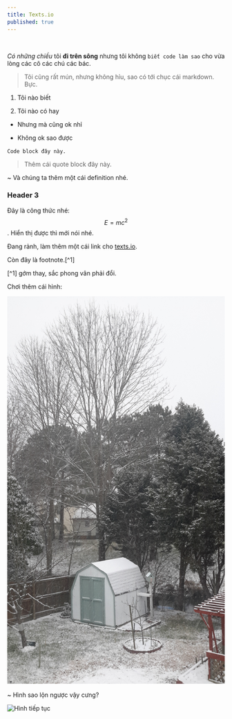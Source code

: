 ```yaml
---
title: Texts.io
published: true
---
```



 

*Có những chiều* tôi **đi trên sông** nhưng tôi không `biết code làm sao` cho
vừa lòng các cô các chú các bác.

>   Tôi cũng rất mún, nhưng không hỉu, sao có tới chục cái markdown. Bực.

1.  Tôi nào biết

2.  Tôi nào có hay

-   Nhưng mà cũng ok nhỉ

-   Không ok sao được

~~~~~~~~~~~~~~~~~~~~~~~~~~~~~~~~~~~~~~~~~~~~~~~~~~~~~~~~~~~~~~~~~~~~~~~~~~~~~~~~
Code block đây này.
~~~~~~~~~~~~~~~~~~~~~~~~~~~~~~~~~~~~~~~~~~~~~~~~~~~~~~~~~~~~~~~~~~~~~~~~~~~~~~~~

>   Thêm cái quote block đây này.

\~ Và chúng ta thêm một cái definition nhé.

### Header 3

Đây là công thức nhé: $$E=mc^2$$. Hiển thị được thì mới nói nhé.

Đang rảnh, làm thêm một cái link cho [texts.io](www.texts.io).

Còn đây là footnote.[^1]

[^1] gớm thay, sắc phong vân phải đổi.

Chơi thêm cái hình:

![](../images/ab.jpg)

~   Hình sao lộn ngược vậy cưng?

![Hình tiếp tục]({{site.baseurl}}/images/ab.jpg)
